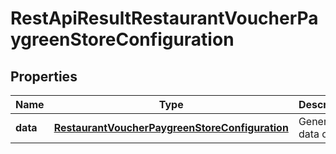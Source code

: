 
# RestApiResultRestaurantVoucherPaygreenStoreConfiguration

## Properties
Name | Type | Description | Notes
------------ | ------------- | ------------- | -------------
**data** | [**RestaurantVoucherPaygreenStoreConfiguration**](RestaurantVoucherPaygreenStoreConfiguration.md) | Generic data object. | 



